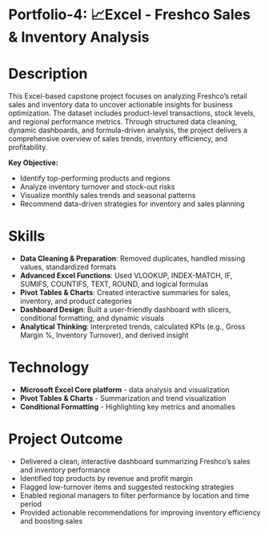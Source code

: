 # Portfolio-4: 📈Excel - Freshco Sales & Inventory Analysis
# Description
This Excel-based capstone project focuses on analyzing Freshco’s retail sales and inventory data to uncover actionable insights for business optimization. The dataset includes product-level transactions, stock levels, and regional performance metrics. Through structured data cleaning, dynamic dashboards, and formula-driven analysis, the project delivers a comprehensive overview of sales trends, inventory efficiency, and profitability.

**Key Objective:** 
* Identify top-performing products and regions
* Analyze inventory turnover and stock-out risks
* Visualize monthly sales trends and seasonal patterns
* Recommend data-driven strategies for inventory and sales planning
# Skills 
* **Data Cleaning & Preparation**: Removed duplicates, handled missing values, standardized formats
* **Advanced Excel Functions**: Used VLOOKUP, INDEX-MATCH, IF, SUMIFS, COUNTIFS, TEXT, ROUND, and logical formulas
* **Pivot Tables & Charts**: Created interactive summaries for sales, inventory, and product categories
* **Dashboard Design**: Built a user-friendly dashboard with slicers, conditional formatting, and dynamic visuals
* **Analytical Thinking**: Interpreted trends, calculated KPIs (e.g., Gross Margin %, Inventory Turnover), and derived insight
# Technology 
* **Microsoft Excel	Core platform** - data analysis and visualization
* **Pivot Tables & Charts**	- Summarization and trend visualization
* **Conditional Formatting** - Highlighting key metrics and anomalies
# Project Outcome
* Delivered a clean, interactive dashboard summarizing Freshco’s sales and inventory performance
* Identified top products by revenue and profit margin
* Flagged low-turnover items and suggested restocking strategies
* Enabled regional managers to filter performance by location and time period
* Provided actionable recommendations for improving inventory efficiency and boosting sales
